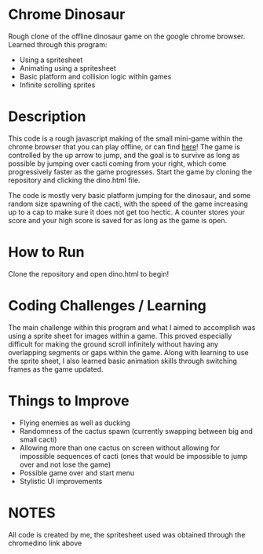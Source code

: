 # Chrome Dinosaur
  Rough clone of the offline dinosaur game on the google chrome browser.
  Learned through this program:
  - Using a spritesheet
  - Animating using a spritesheet
  - Basic platform and collision logic within games
  - Infinite scrolling sprites

# Description
This code is a rough javascript making of the small mini-game within the
chrome browser that you can play offline, or can find [here](https://chromedino.com/ "Chrome Dinosaur Game")!
The game is controlled by the up arrow to jump, and the goal is to survive
as long as possible by jumping over cacti coming from your right, which come
progressively faster as the game progresses. Start the game by cloning the repository
and clicking the dino.html file.

The code is mostly very basic platform jumping for the dinosaur, and some
random size spawning of the cacti, with the speed of the game increasing up
to a cap to make sure it does not get too hectic. A counter stores your score
and your high score is saved for as long as the game is open.

# How to Run
Clone the repository and open dino.html to begin!

# Coding Challenges / Learning
The main challenge within this program and what I aimed to accomplish was using
a sprite sheet for images within a game. This proved especially difficult for
making the ground scroll infinitely without having any overlapping segments or
gaps within the game. Along with learning to use the sprite sheet, I also learned
basic animation skills through switching frames as the game updated.

# Things to Improve
- Flying enemies as well as ducking
- Randomness of the cactus spawn (currently swapping between big and small cacti)
- Allowing more than one cactus on screen without allowing for impossible sequences of cacti
(ones that would be impossible to jump over and not lose the game)
- Possible game over and start menu
- Stylistic UI improvements

# NOTES
All code is created by me, the spritesheet used was obtained through the chromedino link above
